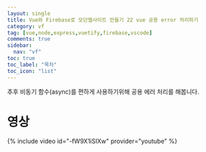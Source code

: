 ```yaml
---
layout: single
title: Vue와 Firebase로 모던웹사이트 만들기 22 vue 공용 error 처리하기
category: vf
tag: [vue,node,express,vuetify,firebase,vscode]
comments: true
sidebar:
  nav: "vf"
toc: true
toc_label: "목차"
toc_icon: "list"
---
```


추후 비동기 함수(async)를 편하게 사용하기위해 공용 에러 처리를 해봅니다.

# 영상

{% include video id="-fW9X1iSIXw" provider="youtube" %}
